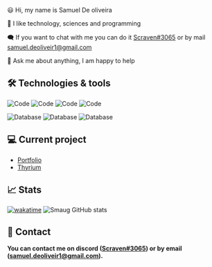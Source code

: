 😃 Hi, my name is Samuel De oliveira 

👀 I like technology, sciences and programming 

🗨️ If you want to chat with me you can do it [Scraven#3065](https://discord.com/users/384015647585075210) or by mail [samuel.deoliveir1@gmail.com](mailto:samuel.deoliveir1@gmail.com) 

🎈 Ask me about anything, I am happy to help

## 🛠 Technologies & tools

![Code](https://img.shields.io/badge/Code-React_Native-informational?style=flat&logo=Code&logoColor=white&color=2bbc8a)
![Code](https://img.shields.io/badge/Code-Javascript-informational?style=flat&logo=Code&logoColor=white&color=2bbc8a)
![Code](https://img.shields.io/badge/Code-Typescript-informational?style=flat&logo=Code&logoColor=white&color=2bbc8a)
![Code](https://img.shields.io/badge/Code-Nodejs-informational?style=flat&logo=Code&logoColor=white&color=2bbc8a)

![Database](https://img.shields.io/badge/Database-MySQL-informational?style=flat&logo=Databases&logoColor=white&color=2bbc8a)
![Database](https://img.shields.io/badge/Database-PostgreSQL-informational?style=flat&logo=Database&logoColor=white&color=2bbc8a)
![Database](https://img.shields.io/badge/Database-MongoDB-informational?style=flat&logo=Database&logoColor=white&color=2bbc8a)

## 💻 Current project

- [Portfolio](https://github.com/Samuel-deoliveira/portfolio)
- [Thyrium](https://github.com/Thyrium)

## 📈 Stats

[![wakatime](https://wakatime.com/badge/user/a73805a9-85c7-4e75-93ec-d7f870f6c779.svg)](https://wakatime.com/@a73805a9-85c7-4e75-93ec-d7f870f6c779)
![Smaug GitHub stats](https://github-readme-stats.vercel.app/api?username=Samuel-deoliveira&show_icons=true&theme=radical)

## 🔗 Contact

**You can contact me on discord ([Scraven#3065](https://discord.com/users/384015647585075210)) or by email ([samuel.deoliveir1@gmail.com](mailto:samuel.deoliveir1@gmail.com)).**
